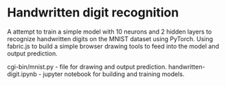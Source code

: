 # Handwritten digit recognition
A attempt to train a simple model with 10 neurons and 2 hidden layers to recognize handwritten digits on the MNIST dataset using PyTorch.
Using fabric.js to build a simple browser drawing tools to feed into the model and output prediction.

cgi-bin/mnist.py - file for drawing and output prediction.
handwritten-digit.ipynb - jupyter notebook for building and training models.
